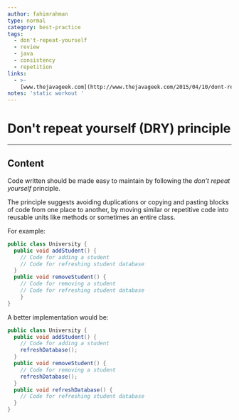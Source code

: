 ```yaml
---
author: fahimrahman
type: normal
category: best-practice
tags:
  - don't-repeat-yourself
  - review
  - java
  - consistency
  - repetition
links:
  - >-
    [www.thejavageek.com](http://www.thejavageek.com/2015/04/10/dont-repeat-yourself-principle/){website}
notes: 'static workout '
---
```


# Don't repeat yourself (DRY) principle


---

## Content

Code written should be made easy to maintain by following the *don’t repeat yourself* principle. 

The principle suggests avoiding duplications or copying and pasting blocks of code from one place to another, by moving similar or repetitive code into reusable units like methods or sometimes an entire class. 

For example:

```java
public class University {
  public void addStudent() {
    // Code for adding a student
    // Code for refreshing student database
  }
  public void removeStudent() {
    // Code for removing a student
    // Code for refreshing student database
	}
}
```

A better implementation would be:

```java
public class University {
  public void addStudent() {
    // Code for adding a student
    refreshDatabase();
  }
  public void removeStudent() {
    // Code for removing a student
    refreshDatabase();
  }
  public void refreshDatabase() {
    // Code for refreshing student database
  }
}
```
